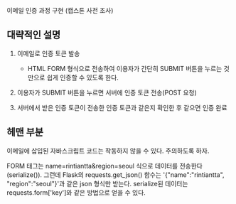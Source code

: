 이메일 인증 과정 구현 (캡스톤 사전 조사)

## 대략적인 설명

1. 이메일로 인증 토큰 발송
 
    - HTML FORM 형식으로 전송하여 이용자가 간단히 SUBMIT 버튼을 누르는 것만으로 쉽게 인증할 수 있도록 한다.

2. 이용자가 SUBMIT 버튼을 누르면 서버에 인증 토큰 전송(POST 요청)

3. 서버에서 받은 인증 토큰이 전송한 인증 토큰과 같은지 확인한 후 같으면 인증 완료

## 헤맨 부분

이메일에 삽입된 자바스크립트 코드는 작동하지 않을 수 있다. 주의하도록 하자.

FORM 태그는 name=rintiantta&region=seoul 식으로 데이터를 전송한다(serialize()). 그런데 Flask의 requests.get_json() 함수는 '{"name":"rintiantta", "region":"seoul"}'과 같은 json 형식만 받는다. serialize된 데이터는 requests.form['key']와 같은 방법으로 얻을 수 있다.
